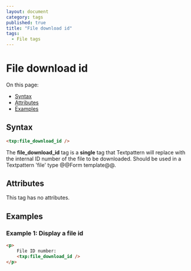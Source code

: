 ```yaml
---
layout: document
category: tags
published: true
title: "File download id"
tags:
  - File tags
---
```


# File download id

On this page:

* [Syntax](#user-content-syntax)
* [Attributes](#user-content-attributes)
* [Examples](#user-content-examples)

## Syntax

```html
<txp:file_download_id />
```

The **file_download_id** tag is a __single__ tag that Textpattern will replace with the internal ID number of the file to be downloaded. Should be used in a Textpattern 'file' type @@Form template@@.

## Attributes

This tag has no attributes.

## Examples

### Example 1: Display a file id

```html
<p>
    File ID number:
    <txp:file_download_id />
</p>
